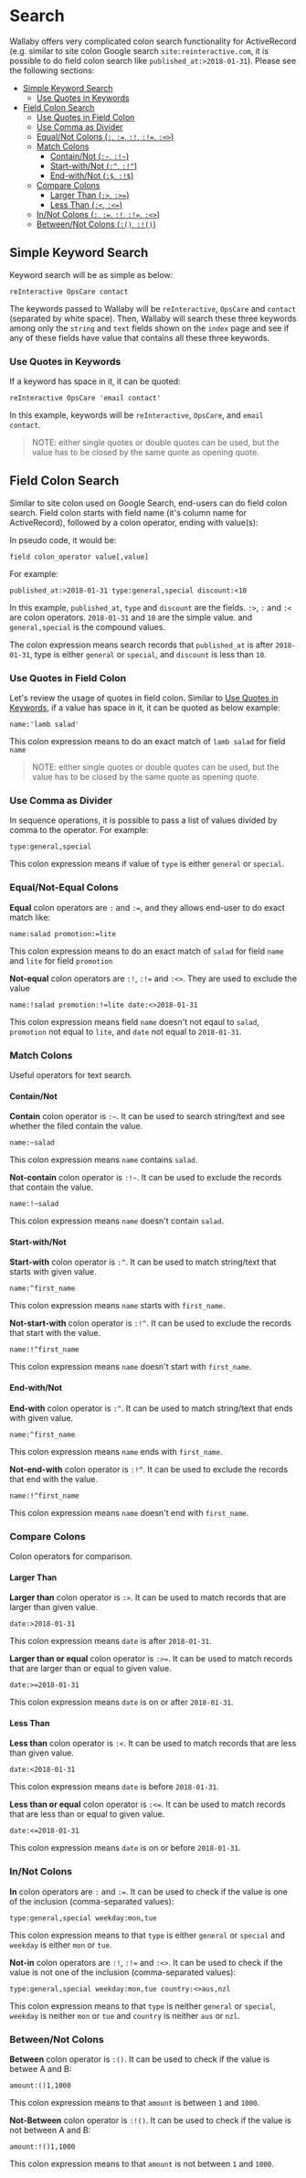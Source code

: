 # Search

Wallaby offers very complicated colon search functionality for ActiveRecord (e.g. similar to site colon Google search `site:reinteractive.com`, it is possible to do field colon search like `published_at:>2018-01-31`). Please see the following sections:

- [Simple Keyword Search](#simple-keyword-search)
  - [Use Quotes in Keywords](#use-quotes-in-keywords)
- [Field Colon Search](#simple-field-colon-search)
  - [Use Quotes in Field Colon](#use-quotes-in-field-colon)
  - [Use Comma as Divider](#use-comma-as-divider)
  - [Equal/Not Colons (`:`, `:=`, `:!`, `:!=`, `:<>`)](#equal-not-colons)
  - [Match Colons](#match-colons)
    - [Contain/Not (`:~`, `:!~`)](#contain-not)
    - [Start-with/Not (`:^`, `:!^`)](#start-with-not)
    - [End-with/Not (`:$`, `:!$`)](#end-with-not)
  - [Compare Colons](#compare-colons)
    - [Larger Than (`:>`, `:>=`)](#larger-than)
    - [Less Than (`:<`, `:<=`)](#less-than)
  - [In/Not Colons (`:`, `:=`, `:!`, `:!=`, `:<>`)](#in-not-colons)
  - [Between/Not Colons (`:()`, `:!()`)](#between-not-colons)

## Simple Keyword Search

Keyword search will be as simple as below:

```
reInteractive OpsCare contact
```

The keywords passed to Wallaby will be `reInteractive`, `OpsCare` and `contact` (separated by white space).
Then, Wallaby will search these three keywords among only the `string` and `text` fields shown on the `index` page and see if any of these fields have value that contains all these three keywords.

### Use Quotes in Keywords

If a keyword has space in it, it can be quoted:

```
reInteractive OpsCare 'email contact'
```

In this example, keywords will be `reInteractive`, `OpsCare`, and `email contact`.

> NOTE: either single quotes or double quotes can be used, but the value has to be closed by the same quote as opening quote.

## Field Colon Search

Similar to site colon used on Google Search, end-users can do field colon search. Field colon starts with field name (it's column name for ActiveRecord), followed by a colon operator, ending with value(s):

In pseudo code, it would be:

```
field colon_operator value[,value]
```

For example:

```
published_at:>2018-01-31 type:general,special discount:<10
```

In this example, `published_at`, `type` and `discount` are the fields. `:>`, `:` and `:<` are colon operators. `2018-01-31` and `10` are the simple value. and `general,special` is the compound values.

The colon expression means search records that `published_at` is after `2018-01-31`, type is either `general` or `special`, and `discount` is less than `10`.

### Use Quotes in Field Colon

Let's review the usage of quotes in field colon. Similar to [Use Quotes in Keywords](#use-quotes-in-keywords), if a value has space in it, it can be quoted as below example:

```
name:'lamb salad'
```

This colon expression means to do an exact match of `lamb salad` for field `name`

> NOTE: either single quotes or double quotes can be used, but the value has to be closed by the same quote as opening quote.

### Use Comma as Divider

In sequence operations, it is possible to pass a list of values divided by comma to the operator. For example:

```
type:general,special
```

This colon expression means if value of `type` is either `general` or `special`.

### Equal/Not-Equal Colons

**Equal** colon operators are `:` and `:=`, and they allows end-user to do exact match like:

```
name:salad promotion:=lite
```

This colon expression means to do an exact match of `salad` for field `name` and `lite` for field `promotion`

**Not-equal** colon operators are `:!`, `:!=` and `:<>`. They are used to exclude the value

```
name:!salad promotion:!=lite date:<>2018-01-31
```

This colon expression means field `name` doesn't not eqaul to `salad`, `promotion` not equal to `lite`, and `date` not equal to `2018-01-31`.

### Match Colons

Useful operators for text search.

#### Contain/Not

**Contain** colon operator is `:~`. It can be used to search string/text and see whether the filed contain the value.

```
name:~salad
```

This colon expression means `name` contains `salad`.

**Not-contain** colon operator is `:!~`. It can be used to exclude the records that contain the value.

```
name:!~salad
```

This colon expression means `name` doesn't contain `salad`.

#### Start-with/Not

**Start-with** colon operator is `:^`. It can be used to match string/text that starts with given value.

```
name:^first_name
```

This colon expression means `name` starts with `first_name`.

**Not-start-with** colon operator is `:!^`. It can be used to exclude the records that start with the value.

```
name:!^first_name
```

This colon expression means `name` doesn't start with `first_name`.

#### End-with/Not

**End-with** colon operator is `:^`. It can be used to match string/text that ends with given value.

```
name:^first_name
```

This colon expression means `name` ends with `first_name`.

**Not-end-with** colon operator is `:!^`. It can be used to exclude the records that end with the value.

```
name:!^first_name
```

This colon expression means `name` doesn't end with `first_name`.

### Compare Colons

Colon operators for comparison.

#### Larger Than

**Larger than** colon operator is `:>`. It can be used to match records that are larger than given value.

```
date:>2018-01-31
```

This colon expression means `date` is after `2018-01-31`.

**Larger than or equal** colon operator is `:>=`. It can be used to match records that are larger than or equal to given value.

```
date:>=2018-01-31
```

This colon expression means `date` is on or after `2018-01-31`.

#### Less Than

**Less than** colon operator is `:<`. It can be used to match records that are less than given value.

```
date:<2018-01-31
```

This colon expression means `date` is before `2018-01-31`.

**Less than or equal** colon operator is `:<=`. It can be used to match records that are less than or equal to given value.

```
date:<=2018-01-31
```

This colon expression means `date` is on or before `2018-01-31`.

### In/Not Colons

**In** colon operators are `:` and `:=`. It can be used to check if the value is one of the inclusion (comma-separated values):

```
type:general,special weekday:mon,tue
```

This colon expression means to that `type` is either `general` or `special` and `weekday` is either `mon` or `tue`.

**Not-in** colon operators are `:!`, `:!=` and `:<>`. It can be used to check if the value is not one of the inclusion (comma-separated values):

```
type:general,special weekday:mon,tue country:<>aus,nzl
```

This colon expression means to that `type` is neither `general` or `special`, `weekday` is neither `mon` or `tue` and `country` is neither `aus` or `nzl`.

### Between/Not Colons

**Between** colon operator is `:()`. It can be used to check if the value is betwee A and B:

```
amount:()1,1000
```

This colon expression means to that `amount` is between `1` and `1000`.

**Not-Between** colon operator is `:!()`. It can be used to check if the value is not between A and B:

```
amount:!()1,1000
```

This colon expression means to that `amount` is not between `1` and `1000`.

